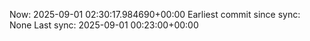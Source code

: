 Now: 2025-09-01 02:30:17.984690+00:00 Earliest commit since sync: None Last sync: 2025-09-01 00:23:00+00:00
